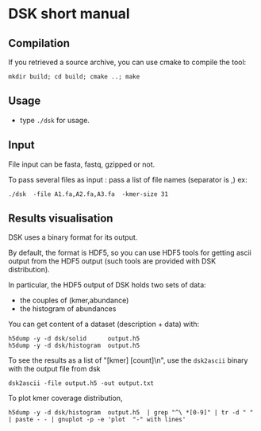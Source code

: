# DSK  short manual

## Compilation

If you retrieved a source archive, you can use cmake to compile the tool:

    mkdir build; cd build; cmake ..; make 


## Usage

* type `./dsk` for usage.


## Input

File input can be fasta, fastq, gzipped or not.

To pass several files as input : pass a list of file names (separator is ,) ex:  

    ./dsk  -file A1.fa,A2.fa,A3.fa  -kmer-size 31
    

## Results visualisation

DSK uses a binary format for its output. 

By default, the format is HDF5, so you can use HDF5 tools for getting ascii output
from the HDF5 output (such tools are provided with DSK distribution).

In particular, the HDF5 output of DSK holds two sets of data:
   
* the couples of (kmer,abundance)
* the histogram of abundances
    
You can get content of a dataset (description + data) with:
    
    h5dump -y -d dsk/solid      output.h5
    h5dump -y -d dsk/histogram  output.h5

To see the results as a list of "[kmer] [count]\n", use the `dsk2ascii` binary with the output file from dsk 

    dsk2ascii -file output.h5 -out output.txt
    
To plot kmer coverage distribution,    
    
    h5dump -y -d dsk/histogram  output.h5  | grep "^\ *[0-9]" | tr -d " " | paste - - | gnuplot -p -e 'plot  "-" with lines'     

    